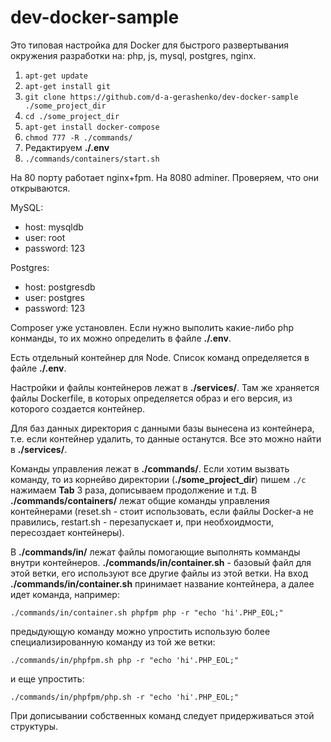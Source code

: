 # dev-docker-sample

Это типовая настройка для Docker для быстрого развертывания окружения разработки на: php, js, mysql, postgres, nginx.

1. `apt-get update`
2. `apt-get install git`
3. `git clone https://github.com/d-a-gerashenko/dev-docker-sample ./some_project_dir`
4. `cd ./some_project_dir`
5. `apt-get install docker-compose`
6. `chmod 777 -R ./commands/`
7. Редактируем **./.env**
8. `./commands/containers/start.sh`

На 80 порту работает nginx+fpm. На 8080 adminer. Проверяем, что они открываются.

MySQL:
 - host: mysqldb
 - user: root
 - password: 123

Postgres:
 - host: postgresdb
 - user: postgres
 - password: 123

Composer уже установлен. Если нужно выполить какие-либо php конманды, то их можно определить в файле **./.env**.

Есть отдельный контейнер для Node. Список команд определяется в файле **./.env**.

Настройки и файлы контейнеров лежат в **./services/**. Там же храняется файлы Dockerfile, в которых определяется образ и его версия, из которого создается контейнер.

Для баз данных директория с данными базы вынесена из контейнера, т.е. если контейнер удалить, то данные останутся. Все это можно найти в **./services/**.

Команды управления лежат в **./commands/**. Если хотим вызвать команду, то из корнейво директории (**./some_project_dir**) пишем `./c` нажимаем **Tab** 3 раза, дописываем продолжение и т.д. В **./commands/containers/** лежат общие команды управления контейнерами (reset.sh - стоит использовать, если файлы Docker-а не правились, restart.sh - перезапускает и, при необхоидмости, пересоздает контейнеры).

В **./commands/in/** лежат файлы помогающие выполнять комманды внутри контейнеров. **./commands/in/container.sh** - базовый файл для этой ветки, его используют все другие файлы из этой ветки. На вход **./commands/in/container.sh** принимает название контейнера, а далее идет команда, например:
```
./commands/in/container.sh phpfpm php -r "echo 'hi'.PHP_EOL;"
```
предыдующую команду можно упростить использую более специализированную команду из той же ветки:
```
./commands/in/phpfpm.sh php -r "echo 'hi'.PHP_EOL;"
```
и еще упростить:
```
./commands/in/phpfpm/php.sh -r "echo 'hi'.PHP_EOL;"
```
При дописывании собственных команд следует придерживаться этой структуры.
